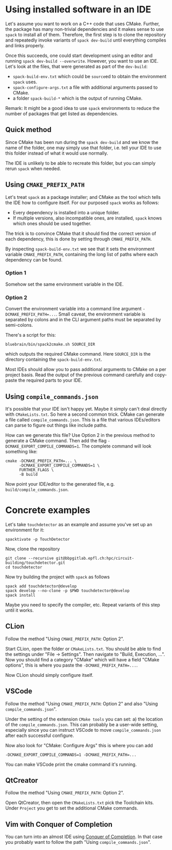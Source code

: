 # Using installed software in an IDE

Let's assume you want to work on a C++ code that uses CMake. Further, the
package has many non-trivial dependencies and it makes sense to use `spack` to
install all of them. Therefore, the first step is to clone the repository and
repeatedly invoke variants of `spack dev-build` until everything compiles and
links properly.

Once this succeeds, one could start development using an editor and running
`spack dev-build --overwrite`. However, you want to use an IDE. Let's look at
the files, that were generated as part of the `dev-build`:

  * `spack-build-env.txt` which could be `source`ed to obtain the environment
  `spack` uses.
  * `spack-configure-args.txt` a file with additional arguments passed to CMake.
  * a folder `spack-build-*` which is the output of running CMake.

Remark: It might be a good idea to use `spack` environments to reduce the
number of packages that get listed as dependencies.

## Quick method
Since CMake has been run during the `spack dev-build` and we know the name of
the folder, one may simply use that folder, i.e. tell your IDE to use this
folder instead of what it would use normally.

The IDE is unlikely to be able to recreate this folder, but you can simply
rerun `spack` when needed.

## Using `CMAKE_PREFIX_PATH`
Let's treat `spack` as a package installer; and CMake as the tool which tells
the IDE how to configure itself. For our purposed `spack` works as follows:

  * Every dependency is installed into a unique folder.
  * If multiple versions, also incompatible ones, are installed, `spack` knows
  which ones should be used together.

The trick is to convince CMake that it should find the correct version of each
dependency, this is done by setting through `CMAKE_PREFIX_PATH`.

By inspecting `spack-build-env.txt` we see that it sets the environment variable
`CMAKE_PREFIX_PATH`, containing the long list of paths where each dependency can
be found.

### Option 1
Somehow set the same environment variable in the IDE.

### Option 2
Convert the environment variable into a command line argument
`-DCMAKE_PREFIX_PATH=...`. Small caveat, the environment variable is separated
by colons and in the CLI argument paths must be separated by semi-colons.

There's a script for this:

    bluebrain/bin/spack2cmake.sh SOURCE_DIR

which outputs the required CMake command. Here `SOURCE_DIR` is the directory
containing the `spack-build-env.txt`.

Most IDEs should allow you to pass additional arguments to CMake on a per
project basis. Read the output of the previous command carefully and copy-paste
the required parts to your IDE.

## Using `compile_commands.json`
It's possible that your IDE isn't happy yet. Maybe it simply can't deal directly
with `CMakeLists.txt`. So here a second common trick. CMake can generate a file
called `compile_commands.json`. This is a file that various IDEs/editors can
parse to figure out things like include paths.

How can we generate this file? Use Option 2 in the previous method to generate
a CMake command. Then add the flag `-DCMAKE_EXPORT_COMPILE_COMMANDS=1`. The
complete command will look something like:

    cmake -DCMAKE_PREFIX_PATH=... \
          -DCMAKE_EXPORT_COMPILE_COMMANDS=1 \
          FURTHER_FLAGS \
          -B build

Now point your IDE/editor to the generated file, e.g.
`build/compile_commands.json`.

# Concrete examples
Let's take `touchdetector` as an example and assume you've set up an
environment for it:
```
spacktivate -p TouchDetector
```
Now, clone the repository
```
git clone --recursive git@bbpgitlab.epfl.ch:hpc/circuit-building/touchdetector.git
cd touchdetector
```
Now try building the project with `spack` as follows
```
spack add touchdetector@develop
spack develop --no-clone -p $PWD touchdetector@develop
spack install
```
Maybe you need to specify the compiler, etc. Repeat variants of this step
until it works.

## CLion
Follow the method "Using `CMAKE_PREFIX_PATH`: Option 2".

Start CLion, open the folder or `CMakeLists.txt`. You should be able to find
the settings under "File -> Settings". Then navigate to "Build, Execution,
...". Now you should find a category "CMake" which will have a field "CMake
options", this is where you paste the `-DCMAKE_PREFIX_PATH=...`.

Now CLion should simply configure itself.

## VSCode
Follow the method "Using `CMAKE_PREFIX_PATH`: Option 2" and also "Using
`compile_commands.json`".

Under the setting of the extension `CMake tools` you can set: a) the location
of the `compile_commands.json`. This can probably be a user-wide setting,
especially since you can instruct VSCode to move `compile_commands.json` after
each successful configure.

Now also look for "CMake: Configure Args" this is where you can add

    -DCMAKE_EXPORT_COMPILE_COMMANDS=1 -DCMAKE_PREFIX_PATH=...

You can make VSCode print the cmake command it's running.

## QtCreator
Follow the method "Using `CMAKE_PREFIX_PATH`: Option 2".

Open QtCreator, then open the `CMakeLists.txt` pick the Toolchain kits. Under
`Project` you get to set the additional CMake commands.

## Vim with Conquer of Completion
You can turn into an almost IDE using [Conquer of Completion]. In that case
you probably want to follow the path "Using `compile_commands.json`".

[Conquer of Completion]: https://github.com/neoclide/coc.nvim
